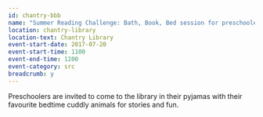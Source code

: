 ```yaml
---
id: chantry-bbb
name: "Summer Reading Challenge: Bath, Book, Bed session for preschoolers"
location: chantry-library
location-text: Chantry Library
event-start-date: 2017-07-20
event-start-time: 1100
event-end-time: 1200
event-category: src
breadcrumb: y
---
```


Preschoolers are invited to come to the library in their pyjamas with their favourite bedtime cuddly animals for stories and fun.
